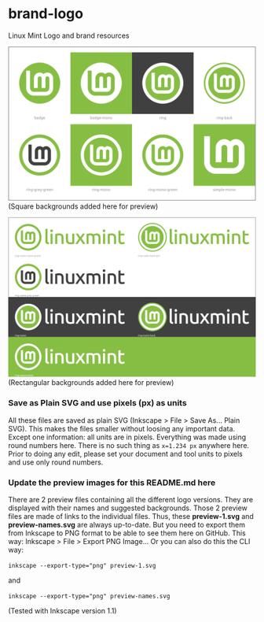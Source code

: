 # brand-logo
Linux Mint Logo and brand resources

![preview-1.png](preview-1.png)
(Square backgrounds added here for preview)

![preview-names.png](preview-names.png)
(Rectangular backgrounds added here for preview)

### Save as Plain SVG and use pixels (px) as units
All these files are saved as plain SVG (Inkscape > File > Save As... Plain SVG). This makes the files smaller without loosing any important data. Except one information: all units are in pixels. Everything was made using round numbers here. There is no such thing as `x=1.234 px` anywhere here. Prior to doing any edit, please set your document and tool units to pixels and use only round numbers.

### Update the preview images for this README.md here
There are 2 preview files containing all the different logo versions. They are displayed with their names and suggested backgrounds. Those 2 preview files are made of links to the individual files. Thus, these **preview-1.svg** and **preview-names.svg** are always up-to-date. But you need to export them from Inkscape to PNG format to be able to see them here on GitHub. This way: Inkscape > File > Export PNG Image... Or you can also do this the CLI way:

```inkscape --export-type="png" preview-1.svg```

and

```inkscape --export-type="png" preview-names.svg```

(Tested with Inkscape version 1.1)